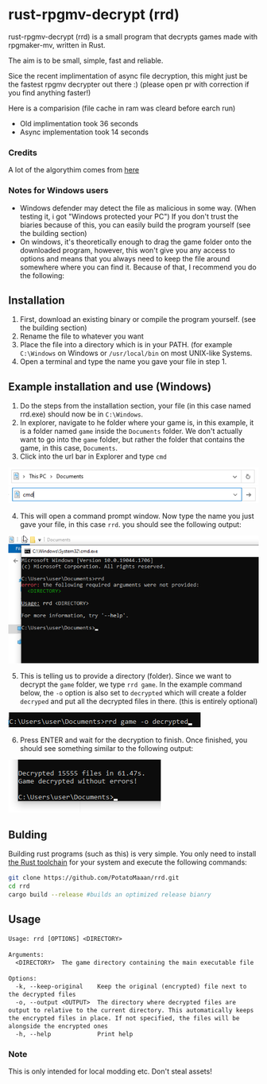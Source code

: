 # rust-rpgmv-decrypt (rrd)
rust-rpgmv-decrypt (rrd) is a small program that decrypts games made with rpgmaker-mv, written in Rust.

The aim is to be small, simple, fast and reliable.

Sice the recent implimentation of async file decryption, this might just be the fastest rpgmv decrypter out there :) (please open pr with correction if you find anything faster!)

Here is a comparision (file cache in ram was cleard before earch run)
- Old implimentation took 36 seconds
- Async implementation took 14 seconds


### Credits
A lot of the algorythim comes from [here](https://bitbucket.org/SilicaAndPina/rpgmv-decryptor/src/master/)

### Notes for Windows users
- Windows defender may detect the file as malicious in some way. (When testing it, i got "Windows protected your PC") If you don't trust the biaries because of this, you can easily build the program yourself (see the building section)
- On windows, it's theoretically enough to drag the game folder onto the downloaded program, however, this won't give you any access to options and means that you always need to keep the file around somewhere where you can find it. Because of that, I recommend you do the following:

## Installation

1. First, download an existing binary or compile the program yourself. (see the building section)
2. Rename the file to whatever you want
3. Place the file into a directory which is in your PATH. (for example `C:\Windows` on Windows or `/usr/local/bin` on most UNIX-like Systems.
4. Open a terminal and type the name you gave your file in step 1.

## Example installation and use (Windows)
1. Do the steps from the installation section, your file (in this case named rrd.exe) should now be in `C:\Windows`.
2. In explorer, navigate to he folder where your game is, in this example, it is a folder named `game` inside the `Documents` folder. We don't actually want to go into the `game` folder, but rather the folder that contains the game, in this case, `Documents`.
3. Click into the url bar in Explorer and type `cmd`

![drt](/tutorial-images/example-url.png)
![dgdf](/tutorial-images/example-launch-cmd.png)

4. This will open a command prompt window. Now type the name you just gave your file, in this case `rrd`. you should see the following output:

![dgdf](/tutorial-images/example-command-1.png)

5. This is telling us to provide a directory (folder). Since we want to decrypt the `game` folder, we type `rrd game`. In the example command below, the `-o` option is also set to `decrypted` which will create a folder `decryped` and put all the decrypted files in there. (this is entirely optional)

![dgdf](/tutorial-images/example-command-2.png)

6. Press ENTER and wait for the decryption to finish. Once finished, you should see something similar to the following output:

![dgdf](/tutorial-images/example-finished.png)

## Bulding
Building rust programs (such as this) is very simple. You only need to install [the Rust toolchain](https://rustup.rs/) for your system and execute the following commands:
```sh
git clone https://github.com/PotatoMaaan/rrd.git
cd rrd
cargo build --release #builds an optimized release bianry
```

## Usage
```
Usage: rrd [OPTIONS] <DIRECTORY>

Arguments:
  <DIRECTORY>  The game directory containing the main executable file

Options:
  -k, --keep-original    Keep the original (encrypted) file next to the decrypted files
  -o, --output <OUTPUT>  The directory where decrypted files are output to relative to the current directory. This automatically keeps the encrypted files in place. If not specified, the files will be alongside the encrypted ones
  -h, --help             Print help
```
### Note
This is only intended for local modding etc. Don't steal assets!
